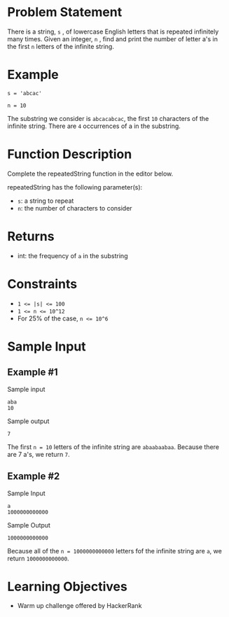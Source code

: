 # Problem Statement

There is a string, `s` , of lowercase English letters that is repeated infinitely many times. Given an integer, `n` , find and print the number of letter a's in the first `n` letters of the infinite string.

# Example

```
s = 'abcac'

n = 10
```

The substring we consider is `abcacabcac`, the first `10` characters of the infinite string. There are `4` occurrences of a in the substring.

# Function Description

Complete the repeatedString function in the editor below.

repeatedString has the following parameter(s):

- `s`: a string to repeat
- `n`: the number of characters to consider

# Returns

- int: the frequency of `a` in the substring

# Constraints

- `1 <= |s| <= 100`
- `1 <= n <= 10^12`
- For 25% of the case, `n <= 10^6`

# Sample Input

## Example #1

Sample input

```
aba
10
```

Sample output

```
7
```

The first `n = 10` letters of the infinite string are `abaabaabaa`. Because there are 7 a's, we return `7`.

## Example #2

Sample Input

```
a
1000000000000
```

Sample Output

```
1000000000000
```

Because all of the `n = 1000000000000` letters fof the infinite string are `a`, we return `1000000000000`.

# Learning Objectives

- Warm up challenge offered by HackerRank
